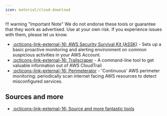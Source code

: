 ```yaml
---
icon: material/cloud-download
---
```


!!! warning "Important Note"
    We do not endorse these tools or guarantee that they work as advertised. Use at your own risk. If you experience issues with them, please let us know.

- [ :octicons-link-external-16: AWS Security Survival Kit (ASSK)](https://github.com/zoph-io/aws-security-survival-kit) - Sets up a basic proactive monitoring and alerting environment on common suspicious activities in your AWS Account.
- [ :octicons-link-external-16: Trailscraper](https://github.com/flosell/trailscraper) - A command-line tool to get valuable information out of AWS CloudTrail
- [ :octicons-link-external-16: Perimeterator](https://github.com/darkarnium/perimeterator) - 'Continuous' AWS perimeter monitoring: periodically scan internet facing AWS resources to detect misconfigured services.

## Sources and more
- [ :octicons-link-external-16: Source and more fantastic tools](https://github.com/toniblyx/my-arsenal-of-aws-security-tools?tab=readme-ov-file#continuous-security-auditing)
